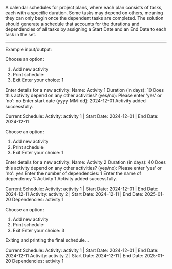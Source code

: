 A calendar schedules for project plans, where each plan consists of tasks, each with a specific duration. 
Some tasks may depend on others, meaning they can only begin once the dependent tasks are completed. 
The solution should generate a schedule that accounts for the durations and dependencies of all tasks by assigning a Start Date and an End Date to each task in the set.

--------------------------------------------------------------------------------------------------------------------------------------------------------------------------
Example input/output:

Choose an option:
1. Add new activity
2. Print schedule
3. Exit
Enter your choice: 1

Enter details for a new activity:
Name: Activity 1
Duration (in days): 10
Does this activity depend on any other activities? (yes/no): Please enter 'yes' or 'no': no
Enter start date (yyyy-MM-dd): 2024-12-01
Activity added successfully.

Current Schedule:
Activity: activity 1      | Start Date: 2024-12-01 | End Date: 2024-12-11

Choose an option:
1. Add new activity
2. Print schedule
3. Exit
Enter your choice: 1

Enter details for a new activity:
Name: Activity 2
Duration (in days): 40
Does this activity depend on any other activities? (yes/no): Please enter 'yes' or 'no': yes
Enter the number of dependencies: 1
Enter the name of dependency 1: Activity 1
Activity added successfully.

Current Schedule:
Activity: activity 1      | Start Date: 2024-12-01 | End Date: 2024-12-11
Activity: activity 2      | Start Date: 2024-12-11 | End Date: 2025-01-20
Dependencies: activity 1 

Choose an option:
1. Add new activity
2. Print schedule
3. Exit
Enter your choice: 3

Exiting and printing the final schedule...

Current Schedule:
Activity: activity 1      | Start Date: 2024-12-01 | End Date: 2024-12-11
Activity: activity 2      | Start Date: 2024-12-11 | End Date: 2025-01-20
Dependencies: activity 1 

